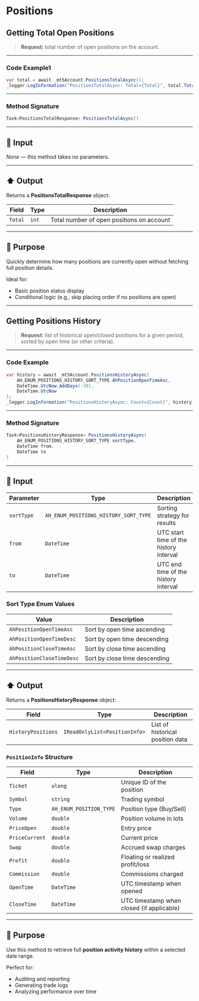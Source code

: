 # Positions

## Getting Total Open Positions

> **Request:** total number of open positions on the account.

---

### Code Example1

```csharp
var total = await _mt5Account.PositionsTotalAsync();
_logger.LogInformation("PositionsTotalAsync: Total={Total}", total.Total);
```

---

### Method Signature

```csharp
Task<PositionsTotalResponse> PositionsTotalAsync()
```

---

## 🔽 Input

*None* — this method takes no parameters.

---

## ⬆️ Output

Returns a **PositionsTotalResponse** object:

| Field   | Type  | Description                               |
| ------- | ----- | ----------------------------------------- |
| `Total` | `int` | Total number of open positions on account |

---

## 🎯 Purpose

Quickly determine how many positions are currently open without fetching full position details.

Ideal for:

* Basic position status display
* Conditional logic (e.g., skip placing order if no positions are open)

---

## Getting Positions History

> **Request:** list of historical open/closed positions for a given period, sorted by open time (or other criteria).

---

### Code Example

```csharp
var history = await _mt5Account.PositionsHistoryAsync(
    AH_ENUM_POSITIONS_HISTORY_SORT_TYPE.AhPositionOpenTimeAsc,
    DateTime.UtcNow.AddDays(-30),
    DateTime.UtcNow
);
_logger.LogInformation("PositionsHistoryAsync: Count={Count}", history.HistoryPositions.Count);
```

---

### Method Signature

```csharp
Task<PositionsHistoryResponse> PositionsHistoryAsync(
    AH_ENUM_POSITIONS_HISTORY_SORT_TYPE sortType,
    DateTime from,
    DateTime to
)
```

---

## 🔽 Input

| Parameter  | Type                                  | Description                            |
| ---------- | ------------------------------------- | -------------------------------------- |
| `sortType` | `AH_ENUM_POSITIONS_HISTORY_SORT_TYPE` | Sorting strategy for results           |
| `from`     | `DateTime`                            | UTC start time of the history interval |
| `to`       | `DateTime`                            | UTC end time of the history interval   |

### Sort Type Enum Values

| Value                     | Description                   |
| ------------------------- | ----------------------------- |
| `AhPositionOpenTimeAsc`   | Sort by open time ascending   |
| `AhPositionOpenTimeDesc`  | Sort by open time descending  |
| `AhPositionCloseTimeAsc`  | Sort by close time ascending  |
| `AhPositionCloseTimeDesc` | Sort by close time descending |

---

## ⬆️ Output

Returns a **PositionsHistoryResponse** object:

| Field              | Type                          | Description                      |
| ------------------ | ----------------------------- | -------------------------------- |
| `HistoryPositions` | `IReadOnlyList<PositionInfo>` | List of historical position data |

### `PositionInfo` Structure

| Field          | Type                    | Description                               |
| -------------- | ----------------------- | ----------------------------------------- |
| `Ticket`       | `ulong`                 | Unique ID of the position                 |
| `Symbol`       | `string`                | Trading symbol                            |
| `Type`         | `AH_ENUM_POSITION_TYPE` | Position type (Buy/Sell)                  |
| `Volume`       | `double`                | Position volume in lots                   |
| `PriceOpen`    | `double`                | Entry price                               |
| `PriceCurrent` | `double`                | Current price                             |
| `Swap`         | `double`                | Accrued swap charges                      |
| `Profit`       | `double`                | Floating or realized profit/loss          |
| `Commission`   | `double`                | Commissions charged                       |
| `OpenTime`     | `DateTime`              | UTC timestamp when opened                 |
| `CloseTime`    | `DateTime`              | UTC timestamp when closed (if applicable) |

---

## 🎯 Purpose

Use this method to retrieve full **position activity history** within a selected date range.

Perfect for:

* Auditing and reporting
* Generating trade logs
* Analyzing performance over time
